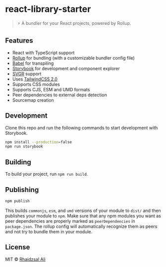 # react-library-starter

> ⚡ A bundler for your React projects, powered by Rollup.

## Features

- React with TypeScript support
- [Rollup](https://rollupjs.org/) for bundling (with a customizable bundler config file)
- [Babel](https://babeljs.io/) for transpiling
- [Storybook](https://storybook.js.org) for development and component explorer
- [SVGR](https://react-svgr.com/) support
- Uses [TailwindCSS 2.0](https://blog.tailwindcss.com/tailwindcss-v2)
- Supports CSS modules
- Supports CJS, ESM and UMD formats
- Peer dependencies to external deps detection
- Sourcemap creation


## Development

Clone this repo and run the following commands to start development with Storybook.

```bash
npm install --production=false
npm run storybook
```

## Building
To build your project, run `npm run build`.

## Publishing
```bash
npm publish
```
This builds `commonjs`, `esm`, and `umd` versions of your module to `dist/` and then publishes your module to `npm`.
Make sure that any npm modules you want as peer dependencies are properly marked as `peerDependencies` in `package.json`. The rollup config will automatically recognize them as peers and not try to bundle them in your module.

## License

MIT © [Rhaidzsal Ali](https://github.com/rhaicode)
